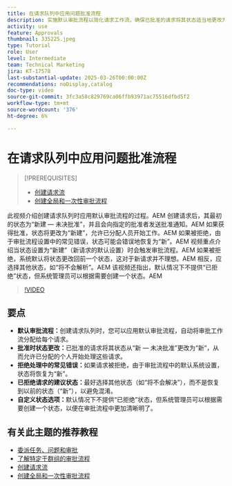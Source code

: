 ```yaml
---
title: 在请求队列中应用问题批准流程
description: 实施默认审批流程以简化请求工作流，确保已批准的请求将其状态适当地更改为“新”。 通过选择状态更改为“将不会解决”来解决被拒绝请求的混淆。
activity: use
feature: Approvals
thumbnail: 335225.jpeg
type: Tutorial
role: User
level: Intermediate
team: Technical Marketing
jira: KT-17578
last-substantial-update: 2025-03-26T00:00:00Z
recommendations: noDisplay,catalog
doc-type: video
source-git-commit: 3fc3a58c829769ca06ffb93971ac75516dfbd5f2
workflow-type: tm+mt
source-wordcount: '376'
ht-degree: 6%

---
```


# 在请求队列中应用问题批准流程

>[!PREREQUISITES]
>
>* [创建请求流](https://experienceleague.adobe.com/zh-hans/docs/workfront-learn/tutorials-workfront/manage-work/request-queues/create-a-request-flow)
>* [创建全局和一次性审批流程](https://experienceleague.adobe.com/zh-hans/docs/workfront-learn/tutorials-workfront/manage-work/approval-processes-and-milestone-paths/create-a-single-use-approval-process)


此视频介绍创建请求队列时应用默认审批流程的过程。&#x200B;AEM 创建请求后，其最初的状态为“新建 — 未决批准”，并且会向指定的批准者发送批准通知。&#x200B;AEM 如果获得批准，状态将更改为“新建”，允许已分配人员开始工作。&#x200B;AEM 如果被拒绝，由于审批流程设置中的常见错误，状态可能会错误地恢复为“新”。&#x200B;AEM
视频重点介绍当状态设置为“新建”（新请求的默认设置）时会触发审批流程。&#x200B;AEM 如果被拒绝，系统默认将状态更改回前一个状态，这对于新请求并不理想。&#x200B;AEM 相反，应选择其他状态，如“将不会解析”。&#x200B;AEM 该视频还指出，默认情况下不提供“已拒绝”状态，但系统管理员可以根据需要创建一个状态。&#x200B;AEM

>[!VIDEO](https://video.tv.adobe.com/v/3455013/?quality=12&learn=on&enablevpops)

## 要点

* **默认审批流程：**&#x200B;创建请求队列时，您可以应用默认审批流程，自动将审批工作流分配给每个请求。
* **批准时状态更改：**&#x200B;已批准的请求将其状态从“新 — 未决批准”更改为“新”，从而允许已分配的个人开始处理这些请求。
* **拒绝处理中的常见错误：**&#x200B;如果请求被拒绝，由于审批流程中的默认系统设置，状态将恢复为“新”。
* **已拒绝请求的建议状态：**&#x200B;最好选择其他状态（如“将不会解决”），而不是恢复到以前的状态（“新”），以避免混淆。
* **自定义状态选项：**&#x200B;默认情况下不提供“已拒绝”状态，但系统管理员可以根据需要创建一个状态，以便在审批流程中更加清晰明了。


## 有关此主题的推荐教程

* [委派任务、问题和审批](/help/manage-work/approval-processes-and-milestone-paths/delegate-approvals.md)
* [了解特定于群组的审批流程](/help/administration-and-setup/approval-processes-and-milestone-paths/group-specific-approval-processes.md)
* [创建请求流](/help/manage-work/request-queues/create-a-request-flow.md)
* [创建全局和一次性审批流程](https://experienceleague.adobe.com/zh-hans/docs/workfront-learn/tutorials-workfront/manage-work/approval-processes-and-milestone-paths/create-a-single-use-approval-process)
